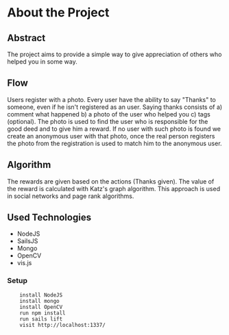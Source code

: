 # About the Project

## Abstract

The project aims to provide a simple way to give appreciation of others who helped you in some way.

## Flow

Users register with a photo. Every user have the ability to say "Thanks" to someone, even if he isn't registered as an user. Saying thanks consists of a) comment what happened b) a photo of the user who helped you c) tags (optional). The photo is used to find the user who is responsible for the good deed and to give him a reward. If no user with such photo is found we create an anonymous user with that photo, once the real person registers the photo from the registration is used to match him to the anonymous user.

## Algorithm

The rewards are given based on the actions (Thanks given). The value of the reward is calculated with Katz's graph algorithm. This approach is used in social networks and page rank algorithms.


## Used Technologies

- NodeJS
- SailsJS
- Mongo
- OpenCV
- vis.js

### Setup

		install NodeJS
		install mongo
		install OpenCV
		run npm install
		run sails lift
		visit http://localhost:1337/